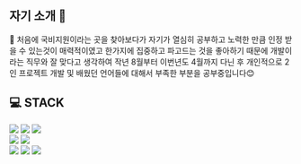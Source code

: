 ## 자기 소개 💬

📌 처음에 국비지원이라는 곳을 찾아보다가 자기가 열심히 공부하고 노력한 만큼 인정 받을 수 있는것이 매력적이였고 한가지에 집중하고 파고드는 것을 좋아하기 때문에 개발이라는 직무와 잘 맞다고 생각하여 작년 8월부터 이번년도 4월까지 다닌 후 개인적으로 2인 프로젝트 개발 및 배웠던 언어들에 대해서 부족한 부분을 공부중입니다😊

## 💻 STACK 
![]("https://img.shields.io/badge/java-007396?style=for-the-badge&logo=java&logoColor=white")
![](https://img.shields.io/badge/SpringBoot-6DB33F?style=flat-square&logo=SpringBoot&logoColor=white)
![](https://img.shields.io/badge/Gradle-02303A?style=flat-square&logo=Gradle&logoColor=white)
<br>
![](https://img.shields.io/badge/React-61DAFB?style=flat-square&logo=React&logoColor=black)
![](https://img.shields.io/badge/JavaScript-F7DF1E?style=flat-square&logo=JavaScript&logoColor=black)
<br>
![](https://img.shields.io/badge/MySQL-4479A1?style=flat-square&logo=MySQL&logoColor=white)
![](https://img.shields.io/badge/Oracle-F80000?style=flat-square&logo=Oracle&logoColor=white)
![](https://img.shields.io/badge/MongoDB-47A248?style=flat-square&logo=MongoDB&logoColor=white)
